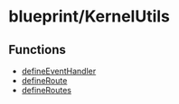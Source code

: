 # blueprint/KernelUtils

## Functions

- [defineEventHandler](functions/defineEventHandler.md)
- [defineRoute](functions/defineRoute.md)
- [defineRoutes](functions/defineRoutes.md)
